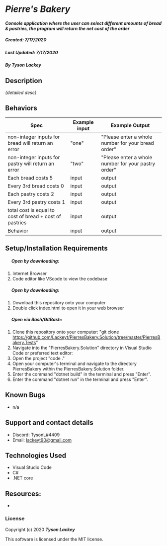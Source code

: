 #  _Pierre's Bakery_

#### _Console application where the user can select different amounts of bread & pastries, the program will return the net cost of the order_
##### __Created:__ 7/17/2020
##### __Last Updated:__ 7/17/2020 
##### By _**Tyson Lackey**_  


## Description

_{detailed desc}_

## Behaviors

| Spec| Example input | Example Output
| ----------- | ----------- | ----------- |
| non-integer inputs for bread will return an error | "one" | "Please enter a whole number for your bread order" |
| non-integer inputs for pastry will return an error | "two" | "Please enter a whole number for your pastry order" |
| Each bread costs 5 | input | output |
| Every 3rd bread costs 0 | input | output |
| Each pastry costs 2 | input | output |
| Every 3rd pastry costs 1 | input | output |
| total cost is equal to cost of bread + cost of pastries | input | output |
| Behavior | input | output |

## Setup/Installation Requirements

##### &nbsp;&nbsp;&nbsp;&nbsp;&nbsp;&nbsp;Open by downloading:
1. Internet Browser
2. Code editor like VScode to view the codebase

##### &nbsp;&nbsp;&nbsp;&nbsp;&nbsp;&nbsp;Open by downloading:

1. Download this repository onto your computer
2. Double click index.html to open it in your web browser

##### &nbsp;&nbsp;&nbsp;&nbsp;&nbsp;&nbsp;Open via Bash/GitBash:

1. Clone this repository onto your computer:
    "git clone https://github.com/Lackeyt/PierresBakery.Solution/tree/master/PierresBakery.Tests"
2. Navigate into the "PierresBakery.Solution" directory in Visual Studio Code or preferred text editor:
3. Open the project
    "code ."
4. Open your computer's terminal and navigate to the directory PierresBakery within the PierresBakery.Solution folder.
5. Enter the command "dotnet build" in the terminal and press "Enter".
6. Enter the command "dotnet run" in the terminal and press "Enter".

## Known Bugs

* n/a

## Support and contact details

* Discord: TysonL#4409
* Email: lackeyt90@gmail.com


## Technologies Used

* Visual Studio Code
* C#
* .NET core

## Resources:

* 

### License

Copyright (c) 2020 **_Tyson Lackey_**

This software is licensed under the MIT license.